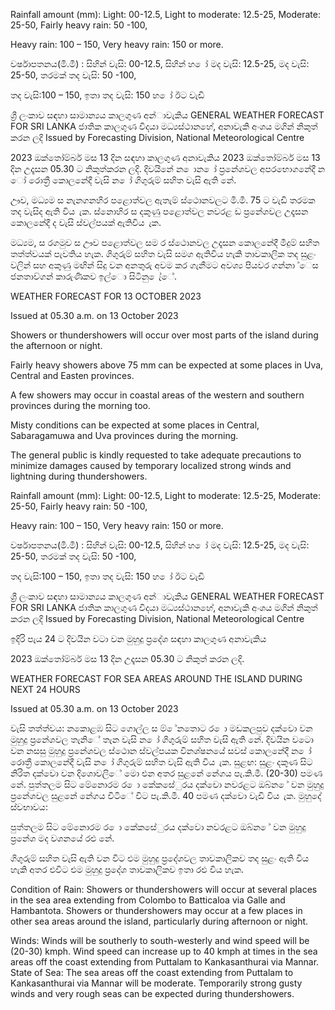 Rainfall amount (mm): Light: 00-12.5, Light to moderate: 12.5-25, Moderate: 25-50, Fairly heavy rain: 50 -100,

Heavy rain: 100 – 150, Very heavy rain: 150 or more.

වර්ෂාපතනය(මි.මී) : සිහින් වැසි: 00-12.5, සිහින් හ ෝ මද වැසි: 12.5-25, මද වැසි: 25-50, තරමක් තද වැසි: 50 -100,

තද වැසි:100 – 150, ඉතා තද වැසි: 150 හ ෝ ඊට වැඩි

ශ්‍රී ලංකාව සඳහා සාමාන්‍යය කාලගුණ අන්‍ාවැකිය GENERAL WEATHER FORECAST FOR SRI LANKA ජාතික කාලගුණ විදයා මධ්‍යස්ථානහේ, අනාවැකි අංශය මගින් නිකුත් කරන ලදි Issued by Forecasting Division, National Meteorological Centre

2023 ඔක්තෝම්බර් මස 13 දින සඳහා කාලගුණ අනාවැකිය 2023 ඔක්තෝම්බර් මස 13 දින උදෑසන 05.30 ට නිකුත්කරන ලදි. දිවයිනේ න ොන ෝ ප්‍රනේශවල අපරභොගනේදී න ෝ රොත්‍රී කොලනේදී වැසි න ෝ ගිගුරුම් සහිත වැසි ඇති නේ.

ඌව, මධ්‍යම ස නැනගනහිර පළොත්වල ඇතැම් ස්ථොනවලට මි.මී. 75 ට වැඩි තරමක තද වැසිද ඇති විය ැක. ස්නොහිර ස දකුණු පළොත්වල නවරළ ඩ ප්‍රනේශවල උදෑසන කොලනේදී ද වැසි ස්වල්පයක් ඇතිවිය ැක.

මධ්‍යම, ස රගමුව ස ඌව පළොත්වල සම ර ස්ථොනවල උදෑසන කොලනේදී මීදුම් සහිත තත්ත්වයක් පැවතිය හැක. ගිගුරුම් සහිත වැසි සමග ඇතිවිය හැකි තාවකාලික තද සුළං වලින් සහ අකුණු මඟින් සිදු වන අනතුරු අවම කර ගැනීමට අවශ්‍ය පියවර ගන්නා ්ෙස ජනතාව්ගන් කාරුණිකව ඉල්ො සිටිනු ෙැ්ේ.

WEATHER FORECAST FOR 13 OCTOBER 2023

Issued at 05.30 a.m. on 13 October 2023

Showers or thundershowers will occur over most parts of the island during the afternoon or night.

Fairly heavy showers above 75 mm can be expected at some places in Uva, Central and Easten provinces.

A few showers may occur in coastal areas of the western and southern provinces during the morning too.

Misty conditions can be expected at some places in Central, Sabaragamuwa and Uva provinces during the morning.

The general public is kindly requested to take adequate precautions to minimize damages caused by temporary localized strong winds and lightning during thundershowers.

Rainfall amount (mm): Light: 00-12.5, Light to moderate: 12.5-25, Moderate: 25-50, Fairly heavy rain: 50 -100,

Heavy rain: 100 – 150, Very heavy rain: 150 or more.

වර්ෂාපතනය(මි.මී) : සිහින් වැසි: 00-12.5, සිහින් හ ෝ මද වැසි: 12.5-25, මද වැසි: 25-50, තරමක් තද වැසි: 50 -100,

තද වැසි:100 – 150, ඉතා තද වැසි: 150 හ ෝ ඊට වැඩි

ශ්‍රී ලංකාව සඳහා සාමාන්‍යය කාලගුණ අන්‍ාවැකිය GENERAL WEATHER FORECAST FOR SRI LANKA ජාතික කාලගුණ විදයා මධ්‍යස්ථානහේ, අනාවැකි අංශය මගින් නිකුත් කරන ලදි Issued by Forecasting Division, National Meteorological Centre

ඉදිරි පැය 24 ට දිවයින වටා වන මුහුදු ප්‍රදේශ සඳහා කාලගුණ අනාවැකිය

2023 ඔක්තෝම්බර් මස 13 දින උදෑසන 05.30 ට නිකුත් කරන ලදි.

WEATHER FORECAST FOR SEA AREAS AROUND THE ISLAND DURING NEXT 24 HOURS

Issued at 05.30 a.m. on 13 October 2023

වැසි තත්ත්වය: නකොළඹ සිට ගොල්ල ස ම් ේනතොට ර ො මඩකලපුව දක්වො වන මුහුදු ප්‍රනේශවල තැනිේ තැන වැසි න ෝ ගිගුරුම් සහිත වැසි ඇති නේ. දිවයින වටො වන නසසු මුහුදු ප්‍රනේශවල ස්ථොන ස්වල්පයක විනශ්ෂනයේ සවස් කොලනේදී න ෝ රොත්‍රී කොලනේදී වැසි න ෝ ගිගුරුම් සහිත වැසි ඇති විය ැක. සුළඟ: සුළං දකුණ සිට නිරිත දක්වො වන දිශොවලිේ මො එන අතර සුළනේ නේගය පැ.කි.මී. (20-30) පමණ නේ. පුත්තලම සිට මේනොරම ර ො කේකසේුරය දක්වො නවරළට ඔබ්න ේ වන මුහුදු ප්‍රනේශවල සුළනේ නේගය විටිේ විට පැ.කි.මී. 40 පමණ දක්වො වැඩි විය ැක. මුහුදේ ස්වභාවය:

පුත්තලම සිට මේනොරම ර ො කේකසේුරය දක්වො නවරළට ඔබ්න ේ වන මුහුදු ප්‍රනේශ මද වශනයේ රළු නේ.

ගිගුරුම් සහිත වැසි ඇති වන විට එම මුහුදු ප්‍රදේශවල තාවකාලිකව තද සුළං ඇති විය හැකි අතර එවිට එම මුහුදු ප්‍රදේශ තාවකාලිකව ඉතා රළු විය හැක.

Condition of Rain: Showers or thundershowers will occur at several places in the sea area extending from Colombo to Batticaloa via Galle and Hambantota. Showers or thundershowers may occur at a few places in other sea areas around the island, particularly during afternoon or night.

Winds: Winds will be southerly to south-westerly and wind speed will be (20-30) kmph. Wind speed can increase up to 40 kmph at times in the sea areas off the coast extending from Puttalam to Kankasanthurai via Mannar. State of Sea: The sea areas off the coast extending from Puttalam to Kankasanthurai via Mannar will be moderate. Temporarily strong gusty winds and very rough seas can be expected during thundershowers.